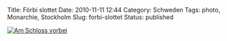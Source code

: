 Title: Förbi slottet
Date: 2010-11-11 12:44
Category: Schweden
Tags: photo, Monarchie, Stockholm
Slug: forbi-slottet
Status: published

[![Am Schloss
vorbei](/pic/forbitslottet_s.jpg "Am Schloss vorbei")](/pic/forbitslottet_l.jpg)

